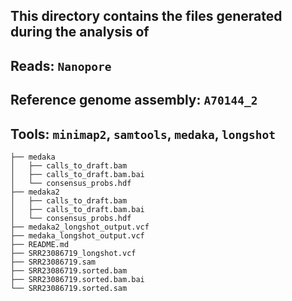 This directory contains the files generated during the analysis of
-
Reads: `Nanopore`
-
Reference genome assembly: `A70144_2`
-
Tools: `minimap2`, `samtools`, `medaka`, `longshot`
--

```
├── medaka
│   ├── calls_to_draft.bam
│   ├── calls_to_draft.bam.bai
│   └── consensus_probs.hdf
├── medaka2
│   ├── calls_to_draft.bam
│   ├── calls_to_draft.bam.bai
│   └── consensus_probs.hdf
├── medaka2_longshot_output.vcf
├── medaka_longshot_output.vcf
├── README.md
├── SRR23086719_longshot.vcf
├── SRR23086719.sam
├── SRR23086719.sorted.bam
├── SRR23086719.sorted.bam.bai
└── SRR23086719.sorted.sam
```
